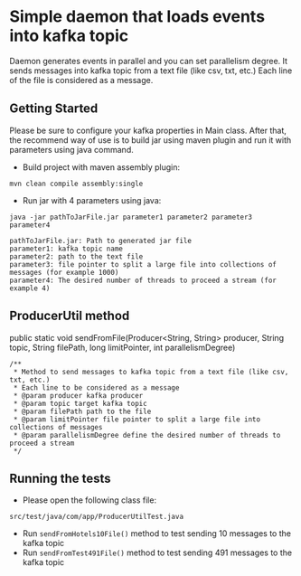 # Simple daemon that loads events into kafka topic

Daemon generates events in parallel and you can set parallelism degree.
It sends messages into kafka topic from a text file (like csv, txt, etc.)
Each line of the file is considered as a message.

## Getting Started

Please be sure to configure your kafka properties in Main class.
After that, the recommend way of use is to build jar using maven plugin and run it with parameters using java command.

* Build project with maven assembly plugin:
```
mvn clean compile assembly:single
```
* Run jar with 4 parameters using java:
```
java -jar pathToJarFile.jar parameter1 parameter2 parameter3 parameter4

pathToJarFile.jar: Path to generated jar file
parameter1: kafka topic name
parameter2: path to the text file
parameter3: file pointer to split a large file into collections of messages (for example 1000)
parameter4: The desired number of threads to proceed a stream (for example 4)
```

## ProducerUtil method

public static void sendFromFile(Producer<String, String> producer, String topic, String filePath, long limitPointer, int parallelismDegree)

    /**
     * Method to send messages to kafka topic from a text file (like csv, txt, etc.)
     * Each line to be considered as a message
     * @param producer kafka producer
     * @param topic target kafka topic
     * @param filePath path to the file
     * @param limitPointer file pointer to split a large file into collections of messages
     * @param parallelismDegree define the desired number of threads to proceed a stream
     */
     
## Running the tests

* Please open the following class file:
```
src/test/java/com/app/ProducerUtilTest.java
```
* Run `sendFromHotels10File()` method to test sending 10 messages to the kafka topic
* Run `sendFromTest491File()` method to test sending 491 messages to the kafka topic